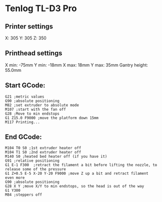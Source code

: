 # Tenlog TL-D3 Pro

## Printer settings

X: 305
Y: 305
Z: 350

## Printhead settings

X min: -75mm
Y min: -18mm
X max: 18mm
Y max: 35mm
Gantry height: 55.0mm

## Start GCode:

```
G21 ;metric values
G90 ;absolute positioning
M82 ;set extruder to absolute mode
M107 ;start with the fan off
G28 ;Move to min endstops
G1 Z15.0 F9000 ;move the platform down 15mm
M117 Printing...
```

## End GCode:

```
M104 T0 S0 ;1st extruder heater off
M104 T1 S0 ;2nd extruder heater off
M140 S0 ;heated bed heater off (if you have it)
G91 ;relative positioning
G1 E-1 F300  ;retract the filament a bit before lifting the nozzle, to release some of the pressure
G1 Z+0.5 E-5 X-20 Y-20 F9000 ;move Z up a bit and retract filament even more
G90 ;absolute positioning
G28 X Y ;move X/Y to min endstops, so the head is out of the way
G1 Y300
M84 ;steppers off
```
